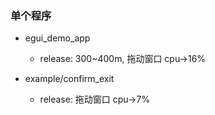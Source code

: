 ### 单个程序

- egui_demo_app
    - release: 300~400m, 拖动窗口 cpu->16%

- example/confirm_exit
    - release: 拖动窗口 cpu->7%
